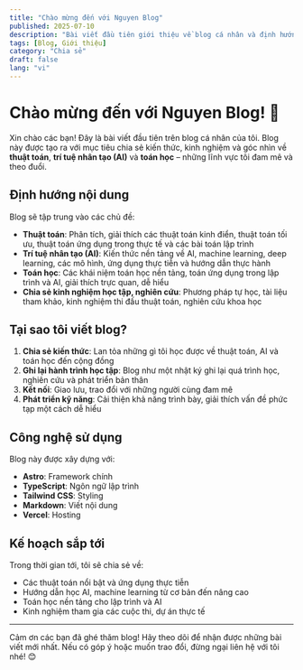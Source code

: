 ```yaml
---
title: "Chào mừng đến với Nguyen Blog"
published: 2025-07-10
description: "Bài viết đầu tiên giới thiệu về blog cá nhân và định hướng chia sẻ kiến thức về thuật toán, AI, toán học"
tags: [Blog, Giới thiệu]
category: "Chia sẻ"
draft: false
lang: "vi"
---
```


# Chào mừng đến với Nguyen Blog! 👋

Xin chào các bạn! Đây là bài viết đầu tiên trên blog cá nhân của tôi. Blog này được tạo ra với mục tiêu chia sẻ kiến thức, kinh nghiệm và góc nhìn về **thuật toán**, **trí tuệ nhân tạo (AI)** và **toán học** – những lĩnh vực tôi đam mê và theo đuổi.

## Định hướng nội dung

Blog sẽ tập trung vào các chủ đề:

- **Thuật toán**: Phân tích, giải thích các thuật toán kinh điển, thuật toán tối ưu, thuật toán ứng dụng trong thực tế và các bài toán lập trình
- **Trí tuệ nhân tạo (AI)**: Kiến thức nền tảng về AI, machine learning, deep learning, các mô hình, ứng dụng thực tiễn và hướng dẫn thực hành
- **Toán học**: Các khái niệm toán học nền tảng, toán ứng dụng trong lập trình và AI, giải thích trực quan, dễ hiểu
- **Chia sẻ kinh nghiệm học tập, nghiên cứu**: Phương pháp tự học, tài liệu tham khảo, kinh nghiệm thi đấu thuật toán, nghiên cứu khoa học

## Tại sao tôi viết blog?

1. **Chia sẻ kiến thức**: Lan tỏa những gì tôi học được về thuật toán, AI và toán học đến cộng đồng
2. **Ghi lại hành trình học tập**: Blog như một nhật ký ghi lại quá trình học, nghiên cứu và phát triển bản thân
3. **Kết nối**: Giao lưu, trao đổi với những người cùng đam mê
4. **Phát triển kỹ năng**: Cải thiện khả năng trình bày, giải thích vấn đề phức tạp một cách dễ hiểu

## Công nghệ sử dụng

Blog này được xây dựng với:

- **Astro**: Framework chính
- **TypeScript**: Ngôn ngữ lập trình
- **Tailwind CSS**: Styling
- **Markdown**: Viết nội dung
- **Vercel**: Hosting

## Kế hoạch sắp tới

Trong thời gian tới, tôi sẽ chia sẻ về:

- Các thuật toán nổi bật và ứng dụng thực tiễn
- Hướng dẫn học AI, machine learning từ cơ bản đến nâng cao
- Toán học nền tảng cho lập trình và AI
- Kinh nghiệm tham gia các cuộc thi, dự án thực tế

---

Cảm ơn các bạn đã ghé thăm blog! Hãy theo dõi để nhận được những bài viết mới nhất. Nếu có góp ý hoặc muốn trao đổi, đừng ngại liên hệ với tôi nhé! 😊 